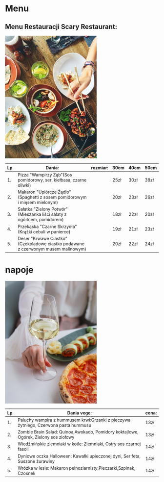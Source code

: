 # Menu

## Menu Restauracji Scary Restaurant:

<img src = "img/food-1050813_1920.jpg" width = 300>

|Lp.|Dania:                                                                                |rozmiar: |30cm   |40cm   |50cm   |
|---|--------------------------------------------------------------------------------------|---------|-------|-------|-------|
|1. |Pizza "Wampirzy Ząb"(Sos pomidorowy, ser, kiełbasa, czarne oliwki)                    |         | 25zł  | 30zł  | 38zł  |
|2. |Makaron "Upiórcze Żądło"(Spaghetti z sosem pomidorowym i mięsem mielonym)             |         | 20zł  | 23zł  | 26zł  |
|3. |Sałatka "Zielony Potwór"(Mieszanka liści sałaty z ogórkiem, pomidorem)                |         | 18zł  | 22zł  | 20zł  |
|4. |Przekąska "Czarne Skrzydła" (Krążki cebuli w panierce)                                |         | 19zł  | 21zł  | 23zł  |
|5. |Deser "Krwawe Ciastko" (Czekoladowe ciastko podawane z czerwonym musem malinowym)     |         | 20zł  | 22zł  | 24zł  |

# napoje

<img src = "img/wine-7046276_1920.jpg" width = 300>



Lp.|Dania vege:                                                                           |cena:    |
|---|--------------------------------------------------------------------------------------|---------|
|1. |Paluchy wampira z hummusem krwi:Grzanki z pieczywa żytniego, Czerwona pasta hummusu   |  13zł   |
|2. |Zombie Brain Salad: Quinoa,Awokado, Pomidory koktajlowe, Ogórek, Zielony sos ziołowy  |  13zł   |
|3. |Wiedźmińskie ziemniaki w kotle: Ziemniaki, Ostry sos czarnej fasoli                   |  14zł   |
|4. |Dyniowe oczka Halloween: Kawałki upieczonej dyni, Ser feta, Suszone żurawiny          |  14zł   |
|5. |Wróżka w lesie: Makaron pełnoziarnisty,Pieczarki,Szpinak, Czosnek                     |  14zł   |
                                        
 
